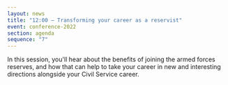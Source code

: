 ```yaml
---
layout: news
title: "12:00 – Transforming your career as a reservist"
event: conference-2022
section: agenda
sequence: "7"
---
```

In this session, you'll hear about the benefits of joining the armed forces reserves, and how that can help to take your career in new and interesting directions alongside your Civil Service career.